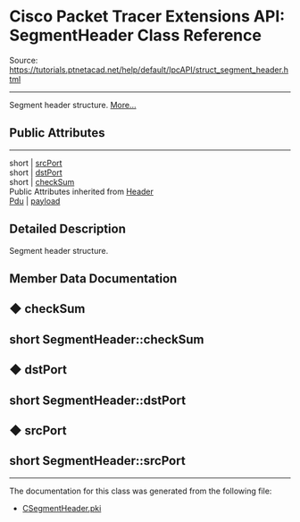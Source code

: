 # Cisco Packet Tracer Extensions API: SegmentHeader Class Reference

Source: https://tutorials.ptnetacad.net/help/default/IpcAPI/struct_segment_header.html

---

Segment header structure. [More...](struct_segment_header.html#details)

##  Public Attributes  
  
---  
short | [srcPort](struct_segment_header.html#afee4d687f2b06e520bd69e333a247309)  
short | [dstPort](struct_segment_header.html#a372de6e3e0736d767c8b41792baae5ed)  
short | [checkSum](struct_segment_header.html#a2155643254e8af5e8d03c8da8f006699)  
Public Attributes inherited from [Header](struct_header.html)  
[Pdu](struct_pdu.html) | [payload](struct_header.html#a07ee8693faef1e16c65765b5bcdc366d)  
  
## Detailed Description

Segment header structure. 

## Member Data Documentation

## ◆ checkSum

short SegmentHeader::checkSum  
---  
  
## ◆ dstPort

short SegmentHeader::dstPort  
---  
  
## ◆ srcPort

short SegmentHeader::srcPort  
---  
  
* * *

The documentation for this class was generated from the following file:

  * [CSegmentHeader.pki](_c_segment_header_8pki.html)


